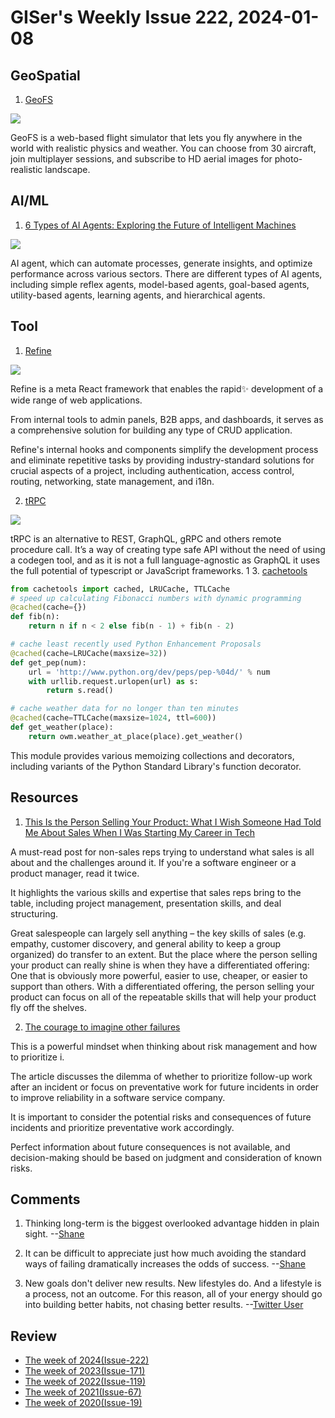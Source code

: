 # GISer's Weekly Issue 222, 2024-01-08

## GeoSpatial

1. [GeoFS](https://www.geo-fs.com/geofs.php)

![](https://imgs.zhubai.love/8934360326fa4cc4a780c59442e4757d_2192261542853668864.png)

GeoFS is a web-based flight simulator that lets you fly anywhere in the world with realistic physics and weather. You can choose from 30 aircraft, join multiplayer sessions, and subscribe to HD aerial images for photo-realistic landscape.

## AI/ML

1. [6 Types of AI Agents: Exploring the Future of Intelligent Machines](https://www.simform.com/blog/types-of-ai-agents/)

![](https://www.simform.com/wp-content/uploads/2023/07/Learning-Agent.png)

AI agent, which can automate processes, generate insights, and optimize performance across various sectors. There are different types of AI agents, including simple reflex agents, model-based agents, goal-based agents, utility-based agents, learning agents, and hierarchical agents.

## Tool

1. [Refine](https://github.com/refinedev/refine)

![](https://camo.githubusercontent.com/ea73364f3029a62f991b58aa6872945b13c7560adcff6692f99eba84c8e867c0/68747470733a2f2f726566696e652e616d73332e63646e2e6469676974616c6f6365616e7370616365732e636f6d2f776562736974652f7374617469632f696d672f6e65772d6469616772616d2e6a7067)

Refine is a meta React framework that enables the rapid✨ development of a wide range of web applications.

From internal tools to admin panels, B2B apps, and dashboards, it serves as a comprehensive solution for building any type of CRUD application.

Refine's internal hooks and components simplify the development process and eliminate repetitive tasks by providing industry-standard solutions for crucial aspects of a project, including authentication, access control, routing, networking, state management, and i18n.

2. [tRPC](https://trpc.io/)

![](https://camo.githubusercontent.com/71e5b599406ae18a7f4b8fe8675be31376eb188971950f0c8afb907343fd4633/68747470733a2f2f6173736574732e747270632e696f2f7777772f7631302f7631302d6461726b2d6c616e6473636170652e676966)

tRPC is an alternative to REST, GraphQL, gRPC and others remote procedure call. It’s a way of creating type safe API without the need of using a codegen tool, and as it is not a full language-agnostic as GraphQL it uses the full potential of typescript or JavaScript frameworks.
1 3. [cachetools](https://github.com/tkem/cachetools)

```python
from cachetools import cached, LRUCache, TTLCache
# speed up calculating Fibonacci numbers with dynamic programming
@cached(cache={})
def fib(n):
    return n if n < 2 else fib(n - 1) + fib(n - 2)

# cache least recently used Python Enhancement Proposals
@cached(cache=LRUCache(maxsize=32))
def get_pep(num):
    url = 'http://www.python.org/dev/peps/pep-%04d/' % num
    with urllib.request.urlopen(url) as s:
        return s.read()

# cache weather data for no longer than ten minutes
@cached(cache=TTLCache(maxsize=1024, ttl=600))
def get_weather(place):
    return owm.weather_at_place(place).get_weather()
```

This module provides various memoizing collections and decorators, including variants of the Python Standard Library's function decorator.

## Resources

1. [This Is the Person Selling Your Product: What I Wish Someone Had Told Me About Sales When I Was Starting My Career in Tech](https://blog.staysaasy.com/p/this-is-the-person-selling-your-product)

A must-read post for non-sales reps trying to understand what sales is all about and the challenges around it. If you're a software engineer or a product manager, read it twice.

It highlights the various skills and expertise that sales reps bring to the table, including project management, presentation skills, and deal structuring.

Great salespeople can largely sell anything – the key skills of sales (e.g. empathy, customer discovery, and general ability to keep a group organized) do transfer to an extent. But the place where the person selling your product can really shine is when they have a differentiated offering: One that is obviously more powerful, easier to use, cheaper, or easier to support than others. With a differentiated offering, the person selling your product can focus on all of the repeatable skills that will help your product fly off the shelves.

2. [The courage to imagine other failures](https://surfingcomplexity.blog/2023/12/22/the-courage-to-imagine-other-failures/)

This is a powerful mindset when thinking about risk management and how to prioritize i.

The article discusses the dilemma of whether to prioritize follow-up work after an incident or focus on preventative work for future incidents in order to improve reliability in a software service company.

It is important to consider the potential risks and consequences of future incidents and prioritize preventative work accordingly.

Perfect information about future consequences is not available, and decision-making should be based on judgment and consideration of known risks.

## Comments

1. Thinking long-term is the biggest overlooked advantage hidden in plain sight.
   --[Shane](https://fs.blog/brain-food/january-7-2024/)

2. It can be difficult to appreciate just how much avoiding the standard ways of failing dramatically increases the odds of success.
   --[Shane](https://fs.blog/brain-food/january-7-2024/)

3. New goals don't deliver new results. New lifestyles do. And a lifestyle is a process, not an outcome. For this reason, all of your energy should go into building better habits, not chasing better results.
   --[Twitter User](https://twitter.com/JamesClear/status/1742971849015738434)

## Review

- [The week of 2024(Issue-222)](../2024/issue-22.md)
- [The week of 2023(Issue-171)](../2023/issue-171.md)
- [The week of 2022(Issue-119)](../2022/issue-119.md)
- [The week of 2021(Issue-67)](../2021/issue-67.md)
- [The week of 2020(Issue-19)](../2020/issue-19.md)
